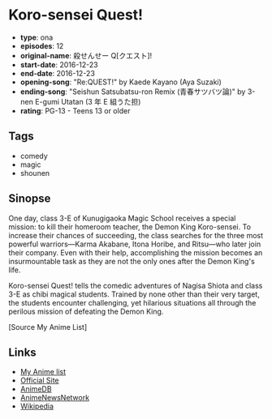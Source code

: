 # Koro-sensei Quest!

-   **type**: ona
-   **episodes**: 12
-   **original-name**: 殺せんせー Q[クエスト]!
-   **start-date**: 2016-12-23
-   **end-date**: 2016-12-23
-   **opening-song**: "Re:QUEST!" by Kaede Kayano (Aya Suzaki)
-   **ending-song**: "Seishun Satsubatsu-ron Remix (青春サツバツ論)" by 3-nen E-gumi Utatan (3 年 E 組うた担)
-   **rating**: PG-13 - Teens 13 or older

## Tags

-   comedy
-   magic
-   shounen

## Sinopse

One day, class 3-E of Kunugigaoka Magic School receives a special mission: to kill their homeroom teacher, the Demon King Koro-sensei. To increase their chances of succeeding, the class searches for the three most powerful warriors—Karma Akabane, Itona Horibe, and Ritsu—who later join their company. Even with their help, accomplishing the mission becomes an insurmountable task as they are not the only ones after the Demon King's life.

Koro-sensei Quest! tells the comedic adventures of Nagisa Shiota and class 3-E as chibi magical students. Trained by none other than their very target, the students encounter challenging, yet hilarious situations all through the perilous mission of defeating the Demon King.

[Source My Anime List]

## Links

-   [My Anime list](https://myanimelist.net/anime/34389/Koro-sensei_Quest)
-   [Official Site](http://koroq-anime.com/)
-   [AnimeDB](http://anidb.info/perl-bin/animedb.pl?show=anime&aid=12548)
-   [AnimeNewsNetwork](http://www.animenewsnetwork.com/encyclopedia/anime.php?id=18899)
-   [Wikipedia](https://en.wikipedia.org/wiki/Koro-sensei_Q!#Anime)
